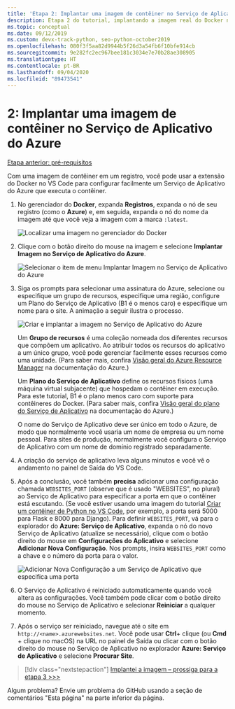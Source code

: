 ```yaml
---
title: 'Etapa 2: Implantar uma imagem de contêiner no Serviço de Aplicativo do Azure com o Visual Studio Code'
description: Etapa 2 do tutorial, implantando a imagem real do Docker no Serviço de Aplicativo do Azure de um registro de contêiner.
ms.topic: conceptual
ms.date: 09/12/2019
ms.custom: devx-track-python, seo-python-october2019
ms.openlocfilehash: 080f3f5aa82d9944b5f26d3a54fb6f10bfe914cb
ms.sourcegitcommit: 9e282fc2ec967bee181c3034e7e70b28ae308905
ms.translationtype: HT
ms.contentlocale: pt-BR
ms.lasthandoff: 09/04/2020
ms.locfileid: "89473541"
---
```

# <a name="2-deploy-a-container-image-to-azure-app-service"></a>2: Implantar uma imagem de contêiner no Serviço de Aplicativo do Azure

[Etapa anterior: pré-requisitos](tutorial-deploy-containers-01.md)

Com uma imagem de contêiner em um registro, você pode usar a extensão do Docker no VS Code para configurar facilmente um Serviço de Aplicativo do Azure que executa o contêiner.

1. No gerenciador do **Docker**, expanda **Registros**, expanda o nó de seu registro (como o **Azure**) e, em seguida, expanda o nó do nome da imagem até que você veja a imagem com a marca `:latest`.

    ![Localizar uma imagem no gerenciador do Docker](media/deploy-containers/find-image-to-deploy-in-docker-explorer.png)

1. Clique com o botão direito do mouse na imagem e selecione **Implantar Imagem no Serviço de Aplicativo do Azure**.

    ![Selecionar o item de menu Implantar Imagem no Serviço de Aplicativo do Azure](media/deploy-containers/deploy-image-to-azure-app-service-with-docker-explorer.png)

1. Siga os prompts para selecionar uma assinatura do Azure, selecione ou especifique um grupo de recursos, especifique uma região, configure um Plano do Serviço de Aplicativo (B1 é o menos caro) e especifique um nome para o site. A animação a seguir ilustra o processo.

    ![Criar e implantar a imagem no Serviço de Aplicativo do Azure](media/deploy-containers/deploy-image-to-azure-app-service.gif)

    Um **Grupo de recursos** é uma coleção nomeada dos diferentes recursos que compõem um aplicativo. Ao atribuir todos os recursos do aplicativo a um único grupo, você pode gerenciar facilmente esses recursos como uma unidade. (Para saber mais, confira [Visão geral do Azure Resource Manager](https://docs.microsoft.com/azure/azure-resource-manager/resource-group-overview) na documentação do Azure.)

    Um **Plano do Serviço de Aplicativo** define os recursos físicos (uma máquina virtual subjacente) que hospedam o contêiner em execução. Para este tutorial, B1 é o plano menos caro com suporte para contêineres do Docker. (Para saber mais, confira [Visão geral do plano do Serviço de Aplicativo](https://docs.microsoft.com/azure/app-service/azure-web-sites-web-hosting-plans-in-depth-overview) na documentação do Azure.)

    O nome do Serviço de Aplicativo deve ser único em todo o Azure, de modo que normalmente você usaria um nome de empresa ou um nome pessoal. Para sites de produção, normalmente você configura o Serviço de Aplicativo com um nome de domínio registrado separadamente.

1. A criação do serviço de aplicativo leva alguns minutos e você vê o andamento no painel de Saída do VS Code.

1. Após a conclusão, você também **precisa** adicionar uma configuração chamada `WEBSITES_PORT` (observe que é usado "WEBSITES", no plural) ao Serviço de Aplicativo para especificar a porta em que o contêiner está escutando. (Se você estiver usando uma imagem do tutorial [Criar um contêiner de Python no VS Code](https://code.visualstudio.com/docs/python/tutorial-create-containers), por exemplo, a porta será 5000 para Flask e 8000 para Django). Para definir `WEBSITES_PORT`, vá para o explorador do **Azure: Serviço de Aplicativo**, expanda o nó do novo Serviço de Aplicativo (atualize se necessário), clique com o botão direito do mouse em **Configurações do Aplicativo** e selecione **Adicionar Nova Configuração**. Nos prompts, insira `WEBSITES_PORT` como a chave e o número da porta para o valor.

    ![Adicionar Nova Configuração a um Serviço de Aplicativo que especifica uma porta](media/deploy-containers/add-new-setting-in-app-service-settings-explorer.png)

1. O Serviço de Aplicativo é reiniciado automaticamente quando você altera as configurações. Você também pode clicar com o botão direito do mouse no Serviço de Aplicativo e selecionar **Reiniciar** a qualquer momento.

1. Após o serviço ser reiniciado, navegue até o site em `http://<name>.azurewebsites.net`. Você pode usar **Ctrl**+ clique (ou **Cmd** + clique no macOS) na URL no painel de Saída ou clicar com o botão direito do mouse no Serviço de Aplicativo no explorador **Azure: Serviço de Aplicativo** e selecione **Procurar Site**.

> [!div class="nextstepaction"]
> [Implantei a imagem – prossiga para a etapa 3 >>>](tutorial-deploy-containers-03.md)

Algum problema? Envie um problema do GitHub usando a seção de comentários "Esta página" na parte inferior da página.
